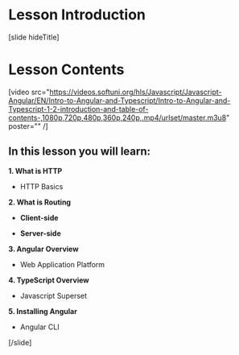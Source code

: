 # Lesson Introduction

[slide hideTitle]

# Lesson Contents


[video src="https://videos.softuni.org/hls/Javascript/Javascript-Angular/EN/Intro-to-Angular-and-Typescript/Intro-to-Angular-and-Typescript-1-2-introduction-and-table-of-contents-,1080p,720p,480p,360p,240p,.mp4/urlset/master.m3u8" poster="" /]

## In this lesson you will learn:

**1. What is HTTP**

-  HTTP Basics

**2. What is Routing**

-  **Client-side**

-  **Server-side**

**3. Angular Overview**

-  Web Application Platform

**4. TypeScript Overview**

-  Javascript Superset

**5. Installing Angular**

-  Angular CLI

[/slide]
